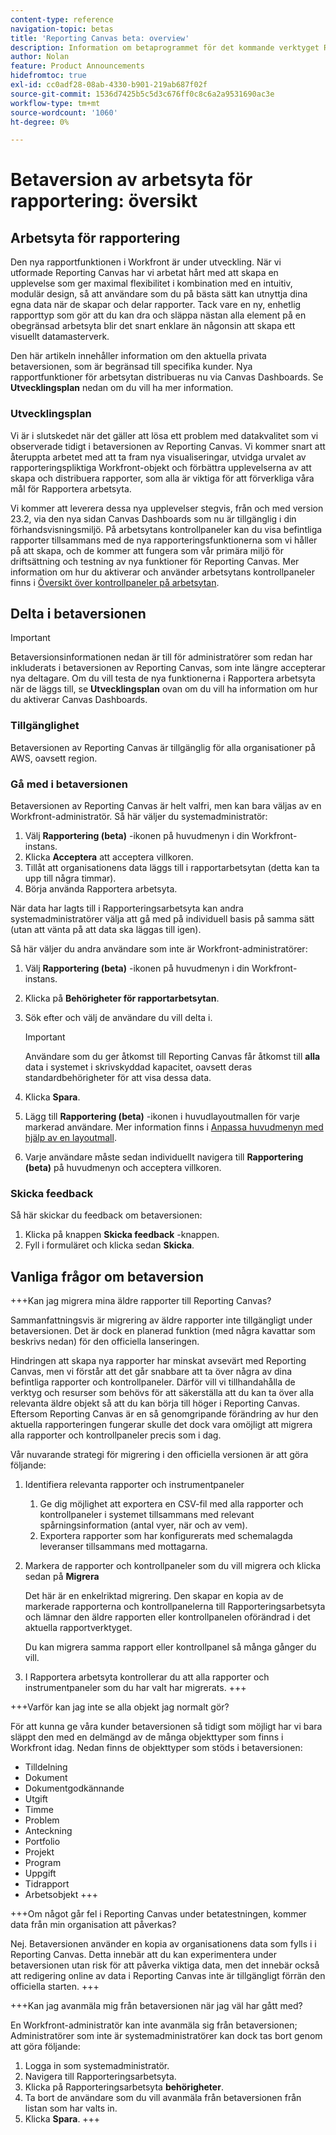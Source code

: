 ```yaml
---
content-type: reference
navigation-topic: betas
title: 'Reporting Canvas beta: overview'
description: Information om betaprogrammet för det kommande verktyget Reporting Canvas för Adobe Workfront
author: Nolan
feature: Product Announcements
hidefromtoc: true
exl-id: cc0adf28-08ab-4330-b901-219ab687f02f
source-git-commit: 1536d7425b5c5d3c676ff0c8c6a2a9531690ac3e
workflow-type: tm+mt
source-wordcount: '1060'
ht-degree: 0%

---
```



# Betaversion av arbetsyta för rapportering: översikt

## Arbetsyta för rapportering

Den nya rapportfunktionen i Workfront är under utveckling. När vi utformade Reporting Canvas har vi arbetat hårt med att skapa en upplevelse som ger maximal flexibilitet i kombination med en intuitiv, modulär design, så att användare som du på bästa sätt kan utnyttja dina egna data när de skapar och delar rapporter. Tack vare en ny, enhetlig rapporttyp som gör att du kan dra och släppa nästan alla element på en obegränsad arbetsyta blir det snart enklare än någonsin att skapa ett visuellt datamasterverk.

Den här artikeln innehåller information om den aktuella privata betaversionen, som är begränsad till specifika kunder. Nya rapportfunktioner för arbetsytan distribueras nu via Canvas Dashboards. Se **Utvecklingsplan** nedan om du vill ha mer information.

### Utvecklingsplan

Vi är i slutskedet när det gäller att lösa ett problem med datakvalitet som vi observerade tidigt i betaversionen av Reporting Canvas. Vi kommer snart att återuppta arbetet med att ta fram nya visualiseringar, utvidga urvalet av rapporteringspliktiga Workfront-objekt och förbättra upplevelserna av att skapa och distribuera rapporter, som alla är viktiga för att förverkliga våra mål för Rapportera arbetsyta.

Vi kommer att leverera dessa nya upplevelser stegvis, från och med version 23.2, via den nya sidan Canvas Dashboards som nu är tillgänglig i din förhandsvisningsmiljö. På arbetsytans kontrollpaneler kan du visa befintliga rapporter tillsammans med de nya rapporteringsfunktionerna som vi håller på att skapa, och de kommer att fungera som vår primära miljö för driftsättning och testning av nya funktioner för Reporting Canvas. Mer information om hur du aktiverar och använder arbetsytans kontrollpaneler finns i [Översikt över kontrollpaneler på arbetsytan](/help/quicksilver/reports-and-dashboards/dashboards/creating-and-managing-dashboards/canvas-dashboards-overview.md).

## Delta i betaversionen

>[!IMPORTANT]
>
>Betaversionsinformationen nedan är till för administratörer som redan har inkluderats i betaversionen av Reporting Canvas, som inte längre accepterar nya deltagare. Om du vill testa de nya funktionerna i Rapportera arbetsyta när de läggs till, se **Utvecklingsplan** ovan om du vill ha information om hur du aktiverar Canvas Dashboards.

### Tillgänglighet

Betaversionen av Reporting Canvas är tillgänglig för alla organisationer på AWS, oavsett region.

### Gå med i betaversionen

Betaversionen av Reporting Canvas är helt valfri, men kan bara väljas av en Workfront-administratör. Så här väljer du systemadministratör:

1. Välj **Rapportering (beta)** -ikonen på huvudmenyn i din Workfront-instans.
1. Klicka **Acceptera** att acceptera villkoren.
1. Tillåt att organisationens data läggs till i rapportarbetsytan (detta kan ta upp till några timmar).
1. Börja använda Rapportera arbetsyta.

När data har lagts till i Rapporteringsarbetsyta kan andra systemadministratörer välja att gå med på individuell basis på samma sätt (utan att vänta på att data ska läggas till igen).

Så här väljer du andra användare som inte är Workfront-administratörer:

1. Välj **Rapportering (beta)** -ikonen på huvudmenyn i din Workfront-instans.
1. Klicka på **Behörigheter för rapportarbetsytan**.
1. Sök efter och välj de användare du vill delta i.

   >[!IMPORTANT]
   >
   >Användare som du ger åtkomst till Reporting Canvas får åtkomst till **alla** data i systemet i skrivskyddad kapacitet, oavsett deras standardbehörigheter för att visa dessa data.

1. Klicka **Spara**.
1. Lägg till **Rapportering (beta)** -ikonen i huvudlayoutmallen för varje markerad användare. Mer information finns i [Anpassa huvudmenyn med hjälp av en layoutmall](/help/quicksilver/administration-and-setup/customize-workfront/use-layout-templates/customize-main-menu.md).
1. Varje användare måste sedan individuellt navigera till **Rapportering (beta)** på huvudmenyn och acceptera villkoren.

### Skicka feedback

Så här skickar du feedback om betaversionen:

1. Klicka på knappen **Skicka feedback** -knappen.
1. Fyll i formuläret och klicka sedan **Skicka**.

## Vanliga frågor om betaversion

+++Kan jag migrera mina äldre rapporter till Reporting Canvas?

Sammanfattningsvis är migrering av äldre rapporter inte tillgängligt under betaversionen. Det är dock en planerad funktion (med några kavattar som beskrivs nedan) för den officiella lanseringen.

Hindringen att skapa nya rapporter har minskat avsevärt med Reporting Canvas, men vi förstår att det går snabbare att ta över några av dina befintliga rapporter och kontrollpaneler. Därför vill vi tillhandahålla de verktyg och resurser som behövs för att säkerställa att du kan ta över alla relevanta äldre objekt så att du kan börja till höger i Reporting Canvas. Eftersom Reporting Canvas är en så genomgripande förändring av hur den aktuella rapporteringen fungerar skulle det dock vara omöjligt att migrera alla rapporter och kontrollpaneler precis som i dag.

Vår nuvarande strategi för migrering i den officiella versionen är att göra följande:

1. Identifiera relevanta rapporter och instrumentpaneler

   1. Ge dig möjlighet att exportera en CSV-fil med alla rapporter och kontrollpaneler i systemet tillsammans med relevant spårningsinformation (antal vyer, när och av vem).
   1. Exportera rapporter som har konfigurerats med schemalagda leveranser tillsammans med mottagarna.

1. Markera de rapporter och kontrollpaneler som du vill migrera och klicka sedan på **Migrera**

   Det här är en enkelriktad migrering. Den skapar en kopia av de markerade rapporterna och kontrollpanelerna till Rapporteringsarbetsyta och lämnar den äldre rapporten eller kontrollpanelen oförändrad i det aktuella rapportverktyget.

   Du kan migrera samma rapport eller kontrollpanel så många gånger du vill.

1. I Rapportera arbetsyta kontrollerar du att alla rapporter och instrumentpaneler som du har valt har migrerats.
+++

+++Varför kan jag inte se alla objekt jag normalt gör?

För att kunna ge våra kunder betaversionen så tidigt som möjligt har vi bara släppt den med en delmängd av de många objekttyper som finns i Workfront idag. Nedan finns de objekttyper som stöds i betaversionen:

* Tilldelning
* Dokument
* Dokumentgodkännande
* Utgift
* Timme
* Problem
* Anteckning
* Portfolio
* Projekt
* Program
* Uppgift
* Tidrapport
* Arbetsobjekt
+++

+++Om något går fel i Reporting Canvas under betatestningen, kommer data från min organisation att påverkas?

Nej. Betaversionen använder en kopia av organisationens data som fylls i i Reporting Canvas. Detta innebär att du kan experimentera under betaversionen utan risk för att påverka viktiga data, men det innebär också att redigering online av data i Reporting Canvas inte är tillgängligt förrän den officiella starten.
+++

+++Kan jag avanmäla mig från betaversionen när jag väl har gått med?

En Workfront-administratör kan inte avanmäla sig från betaversionen; Administratörer som inte är systemadministratörer kan dock tas bort genom att göra följande:

1. Logga in som systemadministratör.
1. Navigera till Rapporteringsarbetsyta.
1. Klicka på Rapporteringsarbetsyta **behörigheter**.
1. Ta bort de användare som du vill avanmäla från betaversionen från listan som har valts in.
1. Klicka **Spara**.
+++
